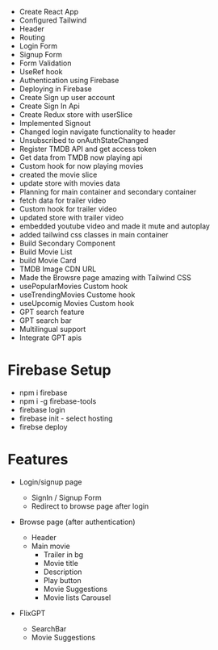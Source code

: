 - Create React App
- Configured Tailwind
- Header
- Routing
- Login Form
- Signup Form
- Form Validation
- UseRef hook
- Authentication using Firebase
- Deploying in Firebase
- Create Sign up user account
- Create Sign In Api
- Create Redux store with userSlice
- Implemented Signout
- Changed login navigate functionality to header
- Unsubscribed to onAuthStateChanged
- Register TMDB API and get access token
- Get data from TMDB now playing api
- Custom hook for now playing movies
- created the movie slice
- update store with movies data
- Planning for main container and secondary container
- fetch data for trailer video
- Custom hook for trailer video
- updated store with trailer video
- embedded youtube video and made it mute and autoplay
- added tailwind css classes in main container
- Build Secondary Component
- Build Movie List
- build Movie Card
- TMDB Image CDN URL
- Made the Browsre page amazing with Tailwind CSS
- usePopularMovies Custom hook
- useTrendingMovies Custome hook
- useUpcomig Movies Custom hook
- GPT search feature
- GPT search bar
- Multilingual support
- Integrate GPT apis

# Firebase Setup

- npm i firebase
- npm i -g firebase-tools
- firebase login
- firebase init - select hosting
- firebse deploy

# Features

- Login/signup page

  - SignIn / Signup Form
  - Redirect to browse page after login

- Browse page (after authentication)

  - Header
  - Main movie
    - Trailer in bg
    - Movie title
    - Description
    - Play button
    - Movie Suggestions
    - Movie lists Carousel

- FlixGPT
  - SearchBar
  - Movie Suggestions

